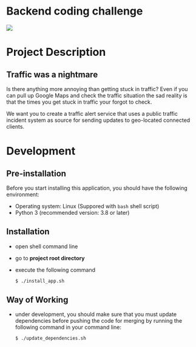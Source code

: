 Backend coding challenge
========================

![](https://images.unsplash.com/photo-1518558406542-3dc7f0e69a40?ixid=MXwxMjA3fDB8MHxwaG90by1wYWdlfHx8fGVufDB8fHw%3D&ixlib=rb-1.2.1&auto=format&fit=crop&w=3750&q=80)

# Project Description
Traffic was a nightmare
-----------------------

Is there anything more annoying than getting stuck in traffic? Even if you can pull up Google Maps and check the traffic situation the sad reality is that the times you get stuck in traffic your forgot to check.

We want you to create a traffic alert service that uses a public traffic incident system as source for sending updates to geo-located connected clients.


# Development
Pre-installation
----------------
Before you start installing this application, you should have the following environment:

- Operating system: Linux (Suppored with `bash` shell script)
- Python 3 (recommended version: 3.8 or later)

Installation
------------

- open shell command line
- go to __project root directory__
- execute the following command

    ```bash
    $ ./install_app.sh
    ```

Way of Working
--------------

- under development, you should make sure that you must update dependencies before pushing the code for merging by running the following command in your command line:

    ```bash
    $ ./update_dependencies.sh
    ```
